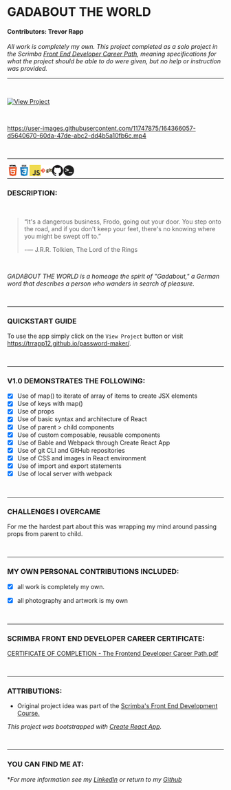 ﻿# GADABOUT THE WORLD

#### Contributors: Trevor Rapp

*All work is completely my own. This project completed as a solo project in the Scrimba [Front End Developer Career Path](https://scrimba.com/learn/frontend), meaning specifications for what the project should be able to do were given, but no help or instruction was provided.*

---

<br>

[![View Project](https://user-images.githubusercontent.com/11747875/141705232-471a0b9c-ca45-4540-a1b6-740c5e1becbe.png)](https://gadabouttheworld.com)

<br>

https://user-images.githubusercontent.com/11747875/164366057-d5640670-60da-47de-abc2-dd4b5a10fb6c.mp4

<br>

---

<img align="left" alt="HTML5" width="26px" src="https://raw.githubusercontent.com/github/explore/80688e429a7d4ef2fca1e82350fe8e3517d3494d/topics/html/html.png" />
<img align="left" alt="CSS3" width="26px" src="https://raw.githubusercontent.com/github/explore/80688e429a7d4ef2fca1e82350fe8e3517d3494d/topics/css/css.png" />
<img align="left" alt="JavaScript" width="26px" src="https://raw.githubusercontent.com/github/explore/80688e429a7d4ef2fca1e82350fe8e3517d3494d/topics/javascript/javascript.png" />
<img align="left" alt="Git" width="26px" src="https://raw.githubusercontent.com/github/explore/80688e429a7d4ef2fca1e82350fe8e3517d3494d/topics/git/git.png" />
<img align="left" alt="GitHub" width="26px" src="https://raw.githubusercontent.com/github/explore/78df643247d429f6cc873026c0622819ad797942/topics/github/github.png" />
<img align="left" alt="Terminal" width="26px" src="https://raw.githubusercontent.com/github/explore/80688e429a7d4ef2fca1e82350fe8e3517d3494d/topics/terminal/terminal.png" />

<br>

---

### DESCRIPTION:

<br/>

>“It's a dangerous business, Frodo, going out your door.
>You step onto the road, and if you don't keep your feet,
>there's no knowing where you might be swept off to.”
>
> -― J.R.R. Tolkien, The Lord of the Rings

<br/>

*GADABOUT THE WORLD is a homeage the spirit of "Gadabout," a German word that describes a person who wanders in search of pleasure.*

<br/>

---

### QUICKSTART GUIDE

To use the app simply click on the ```View Project``` button or visit <a href="https://trrapp12.github.io/password-maker/">https://trrapp12.github.io/password-maker/</a>. 

<br/>

---

###   V1.0 DEMONSTRATES THE FOLLOWING:

- [x] Use of map() to iterate of array of items to create JSX elements
- [x] Use of keys with map()
- [x] Use of props
- [x] Use of basic syntax and architecture of React
- [x] Use of parent > child components
- [x] Use of custom composable, reusable components
- [x] Use of Bable and Webpack through Create React App
- [x] Use of git CLI and GitHub repositories
- [x] Use of CSS and images in React environment
- [x] Use of import and export statements
- [x] Use of local server with webpack

<br>

---

### CHALLENGES I OVERCAME

For me the hardest part about this was wrapping my mind around passing props from parent to child.

<br/>

---

### MY OWN PERSONAL CONTRIBUTIONS INCLUDED:

- [X] all work is completely my own.
  
- [X] all photography and artwork is my own

<br/>

---

### SCRIMBA FRONT END DEVELOPER CAREER CERTIFICATE:

[CERTIFICATE OF COMPLETION - The Frontend Developer Career Path.pdf](https://github.com/trrapp12/dice-game/files/13483804/CERTIFICATE.OF.COMPLETION.-.The.Frontend.Developer.Career.Path.pdf)

<br/>

---

### ATTRIBUTIONS: 

* Original project idea was part of the <a href="https://scrimba.com/learn/frontend"> Scrimba's Front End Development Course.</a>

*This project was bootstrapped with [Create React App](https://github.com/facebook/create-react-app).*

<br/>

---

### YOU CAN FIND ME AT:

\**For more information see my [LinkedIn](https://www.linkedin.com/in/trevor-rapp-042a1037) or return to my [Github](https://github.com/trrapp12)*



